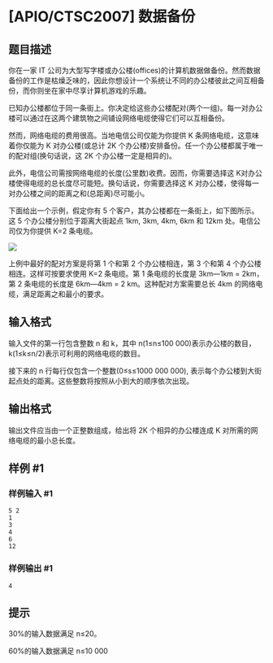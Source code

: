 # [APIO/CTSC2007] 数据备份

## 题目描述

你在一家 IT 公司为大型写字楼或办公楼(offices)的计算机数据做备份。然而数据备份的工作是枯燥乏味的，因此你想设计一个系统让不同的办公楼彼此之间互相备份，而你则坐在家中尽享计算机游戏的乐趣。

已知办公楼都位于同一条街上。你决定给这些办公楼配对(两个一组)。每一对办公楼可以通过在这两个建筑物之间铺设网络电缆使得它们可以互相备份。

然而，网络电缆的费用很高。当地电信公司仅能为你提供 K 条网络电缆，这意味着你仅能为 K 对办公楼(或总计 2K 个办公楼)安排备份。任一个办公楼都属于唯一的配对组(换句话说，这 2K 个办公楼一定是相异的)。

此外，电信公司需按网络电缆的长度(公里数)收费。因而，你需要选择这 K对办公楼使得电缆的总长度尽可能短。换句话说，你需要选择这 K 对办公楼，使得每一对办公楼之间的距离之和(总距离)尽可能小。

下面给出一个示例，假定你有 5 个客户，其办公楼都在一条街上，如下图所示。这 5 个办公楼分别位于距离大街起点 1km, 3km, 4km, 6km 和 12km 处。电信公司仅为你提供 K=2 条电缆。

  ![](https://cdn.luogu.com.cn/upload/pic/4386.png) 

上例中最好的配对方案是将第 1 个和第 2 个办公楼相连，第 3 个和第 4 个办公楼相连。这样可按要求使用 K=2 条电缆。第 1 条电缆的长度是 3km―1km = 2km，第 2 条电缆的长度是 6km―4km = 2 km。这种配对方案需要总长 4km 的网络电缆，满足距离之和最小的要求。

## 输入格式

输入文件的第一行包含整数 n 和 k，其中 n(1≤n≤100 000)表示办公楼的数目，k(1≤k≤n/2)表示可利用的网络电缆的数目。

接下来的 n 行每行仅包含一个整数(0≤s≤1000 000 000), 表示每个办公楼到大街起点处的距离。这些整数将按照从小到大的顺序依次出现。

## 输出格式

输出文件应当由一个正整数组成，给出将 2K 个相异的办公楼连成 K 对所需的网络电缆的最小总长度。

## 样例 #1

### 样例输入 #1

```
5 2 
1 
3 
4 
6 
12
```

### 样例输出 #1

```
4
```

## 提示

30%的输入数据满足 n≤20。

60%的输入数据满足 n≤10 000